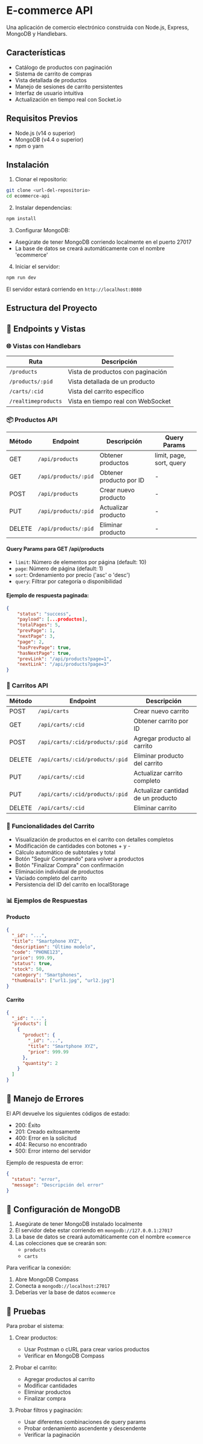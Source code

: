 # E-commerce API

Una aplicación de comercio electrónico construida con Node.js, Express, MongoDB y Handlebars.

## Características

- Catálogo de productos con paginación
- Sistema de carrito de compras
- Vista detallada de productos
- Manejo de sesiones de carrito persistentes
- Interfaz de usuario intuitiva
- Actualización en tiempo real con Socket.io

## Requisitos Previos

- Node.js (v14 o superior)
- MongoDB (v4.4 o superior)
- npm o yarn

## Instalación

1. Clonar el repositorio:

```bash
git clone <url-del-repositorio>
cd ecommerce-api
```

2. Instalar dependencias:

```bash
npm install
```

3. Configurar MongoDB:

- Asegúrate de tener MongoDB corriendo localmente en el puerto 27017
- La base de datos se creará automáticamente con el nombre 'ecommerce'

4. Iniciar el servidor:

```bash
npm run dev
```

El servidor estará corriendo en `http://localhost:8080`

## Estructura del Proyecto

## 🔗 Endpoints y Vistas

### 🌐 Vistas con Handlebars

| Ruta                | Descripción                        |
| ------------------- | ---------------------------------- |
| `/products`         | Vista de productos con paginación  |
| `/products/:pid`    | Vista detallada de un producto     |
| `/carts/:cid`       | Vista del carrito específico       |
| `/realtimeproducts` | Vista en tiempo real con WebSocket |

### 📦 Productos API

| Método | Endpoint             | Descripción             | Query Params             |
| ------ | -------------------- | ----------------------- | ------------------------ |
| GET    | `/api/products`      | Obtener productos       | limit, page, sort, query |
| GET    | `/api/products/:pid` | Obtener producto por ID | -                        |
| POST   | `/api/products`      | Crear nuevo producto    | -                        |
| PUT    | `/api/products/:pid` | Actualizar producto     | -                        |
| DELETE | `/api/products/:pid` | Eliminar producto       | -                        |

#### Query Params para GET /api/products

- `limit`: Número de elementos por página (default: 10)
- `page`: Número de página (default: 1)
- `sort`: Ordenamiento por precio ('asc' o 'desc')
- `query`: Filtrar por categoría o disponibilidad

#### Ejemplo de respuesta paginada:

```json
{
    "status": "success",
    "payload": [...productos],
    "totalPages": 5,
    "prevPage": 1,
    "nextPage": 3,
    "page": 2,
    "hasPrevPage": true,
    "hasNextPage": true,
    "prevLink": "/api/products?page=1",
    "nextLink": "/api/products?page=3"
}
```

### 🛒 Carritos API

| Método | Endpoint                        | Descripción                        |
| ------ | ------------------------------- | ---------------------------------- |
| POST   | `/api/carts`                    | Crear nuevo carrito                |
| GET    | `/api/carts/:cid`               | Obtener carrito por ID             |
| POST   | `/api/carts/:cid/products/:pid` | Agregar producto al carrito        |
| DELETE | `/api/carts/:cid/products/:pid` | Eliminar producto del carrito      |
| PUT    | `/api/carts/:cid`               | Actualizar carrito completo        |
| PUT    | `/api/carts/:cid/products/:pid` | Actualizar cantidad de un producto |
| DELETE | `/api/carts/:cid`               | Eliminar carrito                   |

### 🛒 Funcionalidades del Carrito

- Visualización de productos en el carrito con detalles completos
- Modificación de cantidades con botones + y -
- Cálculo automático de subtotales y total
- Botón "Seguir Comprando" para volver a productos
- Botón "Finalizar Compra" con confirmación
- Eliminación individual de productos
- Vaciado completo del carrito
- Persistencia del ID del carrito en localStorage

### 📊 Ejemplos de Respuestas

#### Producto

```json
{
  "_id": "...",
  "title": "Smartphone XYZ",
  "description": "Último modelo",
  "code": "PHONE123",
  "price": 999.99,
  "status": true,
  "stock": 50,
  "category": "Smartphones",
  "thumbnails": ["url1.jpg", "url2.jpg"]
}
```

#### Carrito

```json
{
  "_id": "...",
  "products": [
    {
      "product": {
        "_id": "...",
        "title": "Smartphone XYZ",
        "price": 999.99
      },
      "quantity": 2
    }
  ]
}
```

## 🚨 Manejo de Errores

El API devuelve los siguientes códigos de estado:

- 200: Éxito
- 201: Creado exitosamente
- 400: Error en la solicitud
- 404: Recurso no encontrado
- 500: Error interno del servidor

Ejemplo de respuesta de error:

```json
{
  "status": "error",
  "message": "Descripción del error"
}
```

## 💾 Configuración de MongoDB

1. Asegúrate de tener MongoDB instalado localmente
2. El servidor debe estar corriendo en `mongodb://127.0.0.1:27017`
3. La base de datos se creará automáticamente con el nombre `ecommerce`
4. Las colecciones que se crearán son:
   - `products`
   - `carts`

Para verificar la conexión:

1. Abre MongoDB Compass
2. Conecta a `mongodb://localhost:27017`
3. Deberías ver la base de datos `ecommerce`

## 🧪 Pruebas

Para probar el sistema:

1. Crear productos:

   - Usar Postman o cURL para crear varios productos
   - Verificar en MongoDB Compass

2. Probar el carrito:

   - Agregar productos al carrito
   - Modificar cantidades
   - Eliminar productos
   - Finalizar compra

3. Probar filtros y paginación:
   - Usar diferentes combinaciones de query params
   - Probar ordenamiento ascendente y descendente
   - Verificar la paginación
